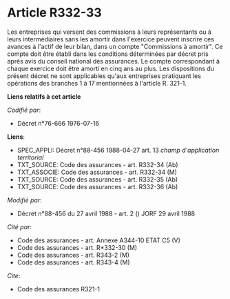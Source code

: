 # Article R332-33

Les entreprises qui versent des commissions à leurs représentants ou à leurs intermédiaires sans les amortir dans l'exercice
peuvent inscrire ces avances à l'actif de leur bilan, dans un compte "Commissions à amortir". Ce compte doit être établi dans
les conditions déterminées par décret pris après avis du conseil national des assurances. Le compte correspondant à chaque
exercice doit être amorti en cinq ans au plus. Les dispositions du présent décret ne sont applicables qu'aux entreprises
pratiquant les opérations des branches 1 à 17 mentionnées à l'article R. 321-1.

**Liens relatifs à cet article**

_Codifié par_:

  - Décret n°76-666 1976-07-16

**Liens**:

  - SPEC_APPLI: Décret n°88-456 1988-04-27 art. 13 *champ d'application territorial*
  - TXT_SOURCE: Code des assurances - art. R332-34 (Ab)
  - TXT_ASSOCIE: Code des assurances - art. R332-34 (M)
  - TXT_SOURCE: Code des assurances - art. R332-35 (Ab)
  - TXT_SOURCE: Code des assurances - art. R332-36 (Ab)

_Modifié par_:

  - Décret n°88-456 du 27 avril 1988 - art. 2 () JORF 29 avril 1988

_Cité par_:

  - Code des assurances - art. Annexe A344-10 ETAT C5 (V)
  - Code des assurances - art. R*332-30 (M)
  - Code des assurances - art. R343-2 (M)
  - Code des assurances - art. R343-4 (M)

_Cite_:

  - Code des assurances R321-1
